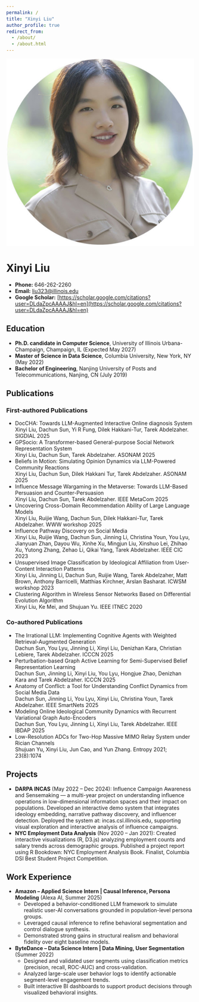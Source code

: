 ```yaml
---
permalink: /
title: "Xinyi Liu"
author_profile: true
redirect_from: 
  - /about/
  - /about.html
---
```


![Profile Image](../images/profile.png)

# Xinyi Liu

- **Phone:** 646-262-2260  
- **Email:** liu323@illinois.edu  
- **Google Scholar:** [https://scholar.google.com/citations?user=DLdaZpcAAAAJ&hl=en](https://scholar.google.com/citations?user=DLdaZpcAAAAJ&hl=en)

## Education
- **Ph.D. candidate in Computer Science**, University of Illinois Urbana-Champaign, Champaign, IL (Expected May 2027)
- **Master of Science in Data Science**, Columbia University, New York, NY (May 2022)
- **Bachelor of Engineering**, Nanjing University of Posts and Telecommunications, Nanjing, CN (July 2019)

## Publications
### First-authored Publications
- DocCHA: Towards LLM-Augmented Interactive Online diagnosis System<br/>Xinyi Liu, Dachun Sun, Yi R Fung, Dilek Hakkani-Tur, Tarek Abdelzaher. SIGDIAL 2025
- GPSocio: A Transformer-based General-purpose Social Network Representation System<br/>Xinyi Liu, Dachun Sun, Tarek Abdelzaher. ASONAM 2025
- Beliefs in Motion: Simulating Opinion Dynamics via LLM-Powered Community Reactions<br/>Xinyi Liu, Dachun Sun, Dilek Hakkani Tur, Tarek Abdelzaher. ASONAM 2025
- Influence Message Wargaming in the Metaverse: Towards LLM-Based Persuasion and Counter-Persuasion<br/>Xinyi Liu, Dachun Sun, Tarek Abdelzaher. IEEE MetaCom 2025
- Uncovering Cross-Domain Recommendation Ability of Large Language Models<br/>Xinyi Liu, Ruijie Wang, Dachun Sun, Dilek Hakkani-Tur, Tarek Abdelzaher. WWW workshop 2025
- Influence Pathway Discovery on Social Media<br/>Xinyi Liu, Ruijie Wang, Dachun Sun, Jinning Li, Christina Youn, You Lyu, Jianyuan Zhan, Dayou Wu, Xinhe Xu, Mingjun Liu, Xinshuo Lei, Zhihao Xu, Yutong Zhang, Zehao Li, Qikai Yang, Tarek Abdelzaher. IEEE CIC 2023
- Unsupervised Image Classification by Ideological Affiliation from User-Content Interaction Patterns<br/>Xinyi Liu, Jinning Li, Dachun Sun, Ruijie Wang, Tarek Abdelzaher, Matt Brown, Anthony Barricelli, Matthias Kirchner, Arslan Basharat. ICWSM workshop 2023
- Clustering Algorithm in Wireless Sensor Networks Based on Differential Evolution Algorithm<br/>Xinyi Liu, Ke Mei, and Shujuan Yu. IEEE ITNEC 2020

### Co-authored Publications
- The Irrational LLM: Implementing Cognitive Agents with Weighted Retrieval-Augmented Generation<br/>Dachun Sun, You Lyu, Jinning Li, Xinyi Liu, Denizhan Kara, Christian Lebiere, Tarek Abdelzaher. ICCCN 2025
- Perturbation-based Graph Active Learning for Semi-Supervised Belief Representation Learning<br/>Dachun Sun, Jinning Li, Xinyi Liu, You Lyu, Hongjue Zhao, Denizhan Kara and Tarek Abdelzaher. ICCCN 2025
- Anatomy of Conflict: a Tool for Understanding Conflict Dynamics from Social Media Data<br/>Dachun Sun, Jinning Li, You Lyu, Xinyi Liu, Christina Youn, Tarek Abdelzaher. IEEE SmartNets 2025
- Modeling Online Ideological Community Dynamics with Recurrent Variational Graph Auto-Encoders<br/>Dachun Sun, You Lyu, Jinning Li, Xinyi Liu, Tarek Abdelzaher. IEEE IBDAP 2025
- Low-Resolution ADCs for Two-Hop Massive MIMO Relay System under Rician Channels<br/>Shujuan Yu, Xinyi Liu, Jun Cao, and Yun Zhang. Entropy 2021; 23(8):1074

## Projects
- **DARPA INCAS** (May 2022 – Dec 2024): Influence Campaign Awareness and Sensemaking — a multi-year project on understanding influence operations in low-dimensional information spaces and their impact on populations. Developed an interactive demo system that integrates ideology embedding, narrative pathway discovery, and influencer detection. Deployed the system at: incas.csl.illinois.edu, supporting visual exploration and interactive analysis of influence campaigns.
- **NYC Employment Data Analysis** (Nov 2020 – Jan 2021): Created interactive visualizations (R, D3.js) analyzing employment counts and salary trends across demographic groups. Published a project report using R Bookdown: NYC Employment Analysis Book. Finalist, Columbia DSI Best Student Project Competition.

## Work Experience
- **Amazon – Applied Science Intern | Causal Inference, Persona Modeling** (Alexa AI, Summer 2025)
  - Developed a behavior-conditioned LLM framework to simulate realistic user-AI conversations grounded in population-level persona groups.
  - Leveraged causal inference to refine behavioral segmentation and control dialogue synthesis.
  - Demonstrated strong gains in structural realism and behavioral fidelity over eight baseline models.
- **ByteDance – Data Science Intern | Data Mining, User Segmentation** (Summer 2022)
  - Designed and validated user segments using classification metrics (precision, recall, ROC-AUC) and cross-validation.
  - Analyzed large-scale user behavior logs to identify actionable segment-level engagement trends.
  - Built interactive BI dashboards to support product decisions through visualized behavioral insights.
